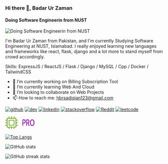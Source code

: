 ### Hi there 👋, Badar Ur Zaman
#### Doing Software Engineerin from NUST
![Doing Software Engineerin from NUST](https://media.licdn.com/dms/image/D4D16AQEX91QVM-sZTA/profile-displaybackgroundimage-shrink_350_1400/0/1711551875388?e=1726099200&v=beta&t=C2zjntt15vxclZgESrU4WD4gHw4q2s6BSOeEvtAZMcM)

I'm Badar Ur Zaman from Pakistan, and I'm currently Studying Software Engineering at NUST, Islamabad. I really enjoyed learning new languages and frameworks like react, flask, django and a lot more to stand myself from crowd accordingly.

Skills: ExpressJS / ReactJS / Flask / Django / MySQL / Cpp / Docker / TailwindCSS

- 🔭 I’m currently working on Billing Subscription Tool 
- 🌱 I’m currently learning Web And Cloud 
- 👯 I’m looking to collaborate on Web Projects 
- 📫 How to reach me: hbrsadiqian123@gmail.com 


[<img src='https://cdn.jsdelivr.net/npm/simple-icons@3.0.1/icons/github.svg' alt='github' height='40'>](https://github.com/https://github.com/Badar-Ur-Zaman/)  [<img src='https://cdn.jsdelivr.net/npm/simple-icons@3.0.1/icons/dev-dot-to.svg' alt='dev' height='40'>](https://dev.to/https://dev.to/badarurzaman)  [<img src='https://cdn.jsdelivr.net/npm/simple-icons@3.0.1/icons/linkedin.svg' alt='linkedin' height='40'>](https://www.linkedin.com/in/https://www.linkedin.com/in/hafiz-badar-ur-zaman//)  [<img src='https://cdn.jsdelivr.net/npm/simple-icons@3.0.1/icons/stackoverflow.svg' alt='stackoverflow' height='40'>](https://stackoverflow.com/users/https://stackoverflow.com/users/21887654/hafiz-badar)  [<img src='https://cdn.jsdelivr.net/npm/simple-icons@3.0.1/icons/reddit.svg' alt='Reddit' height='40'>](https://www.reddit.com/user/https://www.reddit.com/user/Badar-Zz5907/)  [<img src='https://cdn.jsdelivr.net/npm/simple-icons@3.0.1/icons/leetcode.svg' alt='leetcode' height='40'>](https://leetcode.com/u/Hafiz_Badar/)  

<a href='https://docs.github.com/en/developers'><img src='https://raw.githubusercontent.com/acervenky/animated-github-badges/master/assets/devbadge.gif' width='40' height='40'></a> <a href='https://github.com/pricing'><img src='https://raw.githubusercontent.com/acervenky/animated-github-badges/master/assets/pro.gif' width='40' height='40'></a> 

[![Top Langs](https://github-readme-stats.vercel.app/api/top-langs/?username=https://github.com/Badar-Ur-Zaman/)](https://github.com/anuraghazra/github-readme-stats)

![GitHub stats](https://github-readme-stats.vercel.app/api?username=https://github.com/Badar-Ur-Zaman/&show_icons=true)  

![GitHub streak stats](https://streak-stats.demolab.com/?user=https://github.com/Badar-Ur-Zaman/)  

